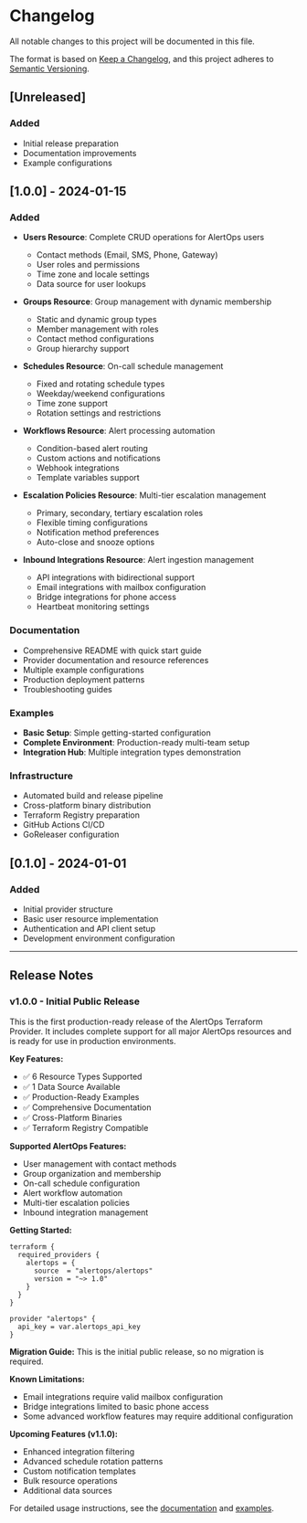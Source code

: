 # Changelog

All notable changes to this project will be documented in this file.

The format is based on [Keep a Changelog](https://keepachangelog.com/en/1.0.0/),
and this project adheres to [Semantic Versioning](https://semver.org/spec/v2.0.0.html).

## [Unreleased]

### Added
- Initial release preparation
- Documentation improvements
- Example configurations

## [1.0.0] - 2024-01-15

### Added
- **Users Resource**: Complete CRUD operations for AlertOps users
  - Contact methods (Email, SMS, Phone, Gateway)
  - User roles and permissions
  - Time zone and locale settings
  - Data source for user lookups

- **Groups Resource**: Group management with dynamic membership
  - Static and dynamic group types
  - Member management with roles
  - Contact method configurations
  - Group hierarchy support

- **Schedules Resource**: On-call schedule management
  - Fixed and rotating schedule types
  - Weekday/weekend configurations
  - Time zone support
  - Rotation settings and restrictions

- **Workflows Resource**: Alert processing automation
  - Condition-based alert routing
  - Custom actions and notifications
  - Webhook integrations
  - Template variables support

- **Escalation Policies Resource**: Multi-tier escalation management
  - Primary, secondary, tertiary escalation roles
  - Flexible timing configurations
  - Notification method preferences
  - Auto-close and snooze options

- **Inbound Integrations Resource**: Alert ingestion management
  - API integrations with bidirectional support
  - Email integrations with mailbox configuration
  - Bridge integrations for phone access
  - Heartbeat monitoring settings

### Documentation
- Comprehensive README with quick start guide
- Provider documentation and resource references
- Multiple example configurations
- Production deployment patterns
- Troubleshooting guides

### Examples
- **Basic Setup**: Simple getting-started configuration
- **Complete Environment**: Production-ready multi-team setup
- **Integration Hub**: Multiple integration types demonstration

### Infrastructure
- Automated build and release pipeline
- Cross-platform binary distribution
- Terraform Registry preparation
- GitHub Actions CI/CD
- GoReleaser configuration

## [0.1.0] - 2024-01-01

### Added
- Initial provider structure
- Basic user resource implementation
- Authentication and API client setup
- Development environment configuration

---

## Release Notes

### v1.0.0 - Initial Public Release

This is the first production-ready release of the AlertOps Terraform Provider. It includes complete support for all major AlertOps resources and is ready for use in production environments.

**Key Features:**
- ✅ 6 Resource Types Supported
- ✅ 1 Data Source Available  
- ✅ Production-Ready Examples
- ✅ Comprehensive Documentation
- ✅ Cross-Platform Binaries
- ✅ Terraform Registry Compatible

**Supported AlertOps Features:**
- User management with contact methods
- Group organization and membership
- On-call schedule configuration
- Alert workflow automation
- Multi-tier escalation policies
- Inbound integration management

**Getting Started:**
```hcl
terraform {
  required_providers {
    alertops = {
      source  = "alertops/alertops"
      version = "~> 1.0"
    }
  }
}

provider "alertops" {
  api_key = var.alertops_api_key
}
```

**Migration Guide:**
This is the initial public release, so no migration is required.

**Known Limitations:**
- Email integrations require valid mailbox configuration
- Bridge integrations limited to basic phone access
- Some advanced workflow features may require additional configuration

**Upcoming Features (v1.1.0):**
- Enhanced integration filtering
- Advanced schedule rotation patterns
- Custom notification templates
- Bulk resource operations
- Additional data sources

For detailed usage instructions, see the [documentation](https://github.com/alertops/terraform-provider-alertops/tree/main/docs) and [examples](https://github.com/alertops/terraform-provider-alertops/tree/main/examples). 